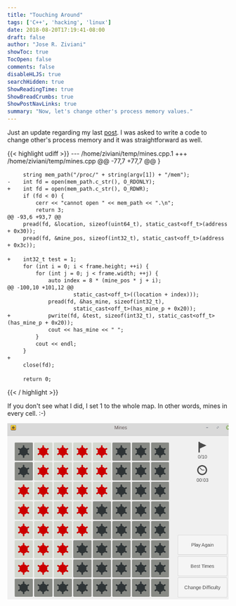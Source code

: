 ```yaml
---
title: "Touching Around"
tags: ['C++', 'hacking', 'linux']
date: 2018-08-20T17:19:41-08:00
draft: false
author: "Jose R. Ziviani"
showToc: true
TocOpen: false
comments: false
disableHLJS: true
searchHidden: true
ShowReadingTime: true
ShowBreadCrumbs: true
ShowPostNavLinks: true
summary: "Now, let's change other's process memory values."
---
```

Just an update regarding my last [post](/2018/spying-around). I was asked to write a code to change other's process memory and it was straightforward as well.

{{< highlight udiff >}}
    --- /home/ziviani/temp/mines.cpp.1
    +++ /home/ziviani/temp/mines.cpp
    @@ -77,7 +77,7 @@
         }
     
         string mem_path("/proc/" + string(argv[1]) + "/mem");
    -    int fd = open(mem_path.c_str(), O_RDONLY);
    +    int fd = open(mem_path.c_str(), O_RDWR);
         if (fd < 0) {
             cerr << "cannot open " << mem_path << ".\n";
             return 3;
    @@ -93,6 +93,7 @@
         pread(fd, &location, sizeof(uint64_t), static_cast<off_t>(address + 0x30));
         pread(fd, &mine_pos, sizeof(int32_t), static_cast<off_t>(address + 0x3c));
     
    +    int32_t test = 1;
         for (int i = 0; i < frame.height; ++i) {
             for (int j = 0; j < frame.width; ++j) {
                 auto index = 8 * (mine_pos * j + i);
    @@ -100,10 +101,12 @@
                         static_cast<off_t>((location + index)));
                 pread(fd, &has_mine, sizeof(int32_t),
                         static_cast<off_t>(has_mine_p + 0x20));
    +            pwrite(fd, &test, sizeof(int32_t), static_cast<off_t>(has_mine_p + 0x20));
                 cout << has_mine << " ";
             }
             cout << endl;
         }
    +
         close(fd);
     
         return 0;
{{< / highlight >}}

If you don't see what I did, I set 1 to the whole map. In other words, mines in every cell. :-)

![mines written](/mines_written.png)
